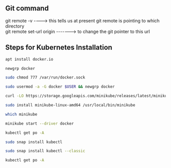 ## Git command
git remote -v ----> this tells us at present git remote is pointing to which directory <br/>
git remote set-url origin <repo-url> -------> to change the git pointer to this url<br/>

## Steps for Kubernetes Installation
```sh
apt install docker.io
```
```sh
newgrp docker
```
```sh
sudo chmod 777 /var/run/docker.sock
```
```sh
sudo usermod -a -G docker $USER && newgrp docker

```
```sh
curl -LO https://storage.googleapis.com/minikube/releases/latest/minikube-linux-amd64
```
```sh
sudo install minikube-linux-amd64 /usr/local/bin/minikube
```
```sh
which minikube
```
```sh
minikube start --driver docker
```
```sh
kubectl get po -A
```
```sh
sudo snap install kubectl
```
```sh
sudo snap install kubectl --classic
```
```sh
kubectl get po -A
```

